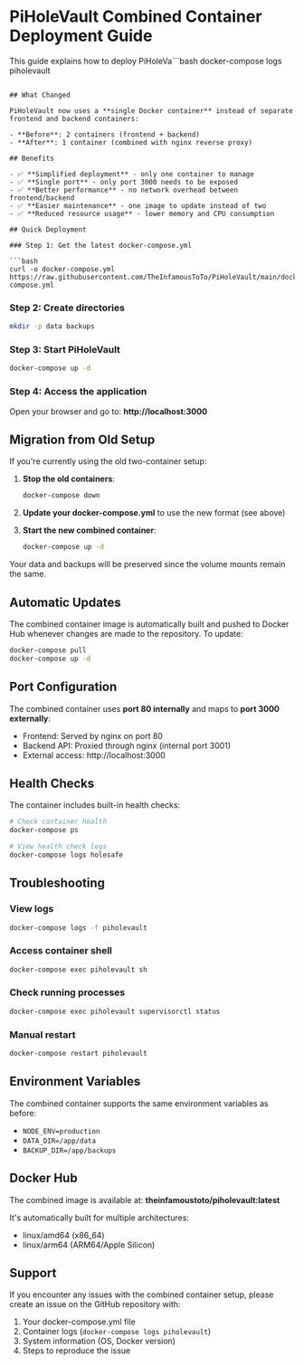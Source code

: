 # PiHoleVault Combined Container Deployment Guide

This guide explains how to deploy PiHoleVa```bash
docker-compose logs piholevault
``` using the new combined container approach.

## What Changed

PiHoleVault now uses a **single Docker container** instead of separate frontend and backend containers:

- **Before**: 2 containers (frontend + backend)
- **After**: 1 container (combined with nginx reverse proxy)

## Benefits

- ✅ **Simplified deployment** - only one container to manage
- ✅ **Single port** - only port 3000 needs to be exposed
- ✅ **Better performance** - no network overhead between frontend/backend
- ✅ **Easier maintenance** - one image to update instead of two
- ✅ **Reduced resource usage** - lower memory and CPU consumption

## Quick Deployment

### Step 1: Get the latest docker-compose.yml

```bash
curl -o docker-compose.yml https://raw.githubusercontent.com/TheInfamousToTo/PiHoleVault/main/docker-compose.yml
```

### Step 2: Create directories

```bash
mkdir -p data backups
```

### Step 3: Start PiHoleVault

```bash
docker-compose up -d
```

### Step 4: Access the application

Open your browser and go to: **http://localhost:3000**

## Migration from Old Setup

If you're currently using the old two-container setup:

1. **Stop the old containers**:
   ```bash
   docker-compose down
   ```

2. **Update your docker-compose.yml** to use the new format (see above)

3. **Start the new combined container**:
   ```bash
   docker-compose up -d
   ```

Your data and backups will be preserved since the volume mounts remain the same.

## Automatic Updates

The combined container image is automatically built and pushed to Docker Hub whenever changes are made to the repository. To update:

```bash
docker-compose pull
docker-compose up -d
```

## Port Configuration

The combined container uses **port 80 internally** and maps to **port 3000 externally**:

- Frontend: Served by nginx on port 80
- Backend API: Proxied through nginx (internal port 3001)
- External access: http://localhost:3000

## Health Checks

The container includes built-in health checks:

```bash
# Check container health
docker-compose ps

# View health check logs
docker-compose logs holesafe
```

## Troubleshooting

### View logs
```bash
docker-compose logs -f piholevault
```

### Access container shell
```bash
docker-compose exec piholevault sh
```

### Check running processes
```bash
docker-compose exec piholevault supervisorctl status
```

### Manual restart
```bash
docker-compose restart piholevault
```

## Environment Variables

The combined container supports the same environment variables as before:

- `NODE_ENV=production`
- `DATA_DIR=/app/data`
- `BACKUP_DIR=/app/backups`

## Docker Hub

The combined image is available at: **theinfamoustoto/piholevault:latest**

It's automatically built for multiple architectures:
- linux/amd64 (x86_64)
- linux/arm64 (ARM64/Apple Silicon)

## Support

If you encounter any issues with the combined container setup, please create an issue on the GitHub repository with:

1. Your docker-compose.yml file
2. Container logs (`docker-compose logs piholevault`)
3. System information (OS, Docker version)
4. Steps to reproduce the issue
